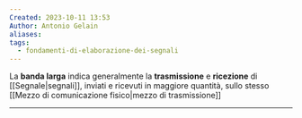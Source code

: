 ```yaml
---
Created: 2023-10-11 13:53
Author: Antonio Gelain
aliases: 
tags:
  - fondamenti-di-elaborazione-dei-segnali
---
```


La **banda larga** indica generalmente la **trasmissione** e **ricezione** di [[Segnale|segnali]], inviati e ricevuti in maggiore quantità, sullo stesso [[Mezzo di comunicazione fisico|mezzo di trasmissione]]

---

